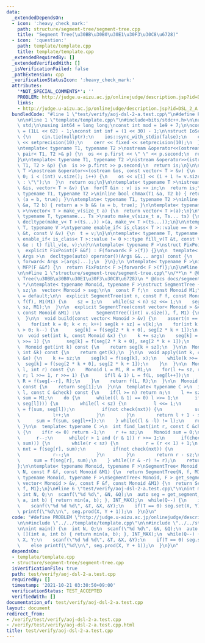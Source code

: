 ```yaml
---
data:
  _extendedDependsOn:
  - icon: ':heavy_check_mark:'
    path: structure/segment-tree/segment-tree.cpp
    title: "Segment Tree(\u30BB\u30B0\u30E1\u30F3\u30C8\u6728)"
  - icon: ':question:'
    path: template/template.cpp
    title: template/template.cpp
  _extendedRequiredBy: []
  _extendedVerifiedWith: []
  _isVerificationFailed: false
  _pathExtension: cpp
  _verificationStatusIcon: ':heavy_check_mark:'
  attributes:
    '*NOT_SPECIAL_COMMENTS*': ''
    PROBLEM: http://judge.u-aizu.ac.jp/onlinejudge/description.jsp?id=DSL_2_A
    links:
    - http://judge.u-aizu.ac.jp/onlinejudge/description.jsp?id=DSL_2_A
  bundledCode: "#line 1 \"test/verify/aoj-dsl-2-a.test.cpp\"\n#define PROBLEM \"http://judge.u-aizu.ac.jp/onlinejudge/description.jsp?id=DSL_2_A\"\
    \n\n#line 1 \"template/template.cpp\"\n#include<bits/stdc++.h>\n\nusing namespace\
    \ std;\n\nusing int64 = long long;\nconst int mod = 1e9 + 7;\n\nconst int64 infll\
    \ = (1LL << 62) - 1;\nconst int inf = (1 << 30) - 1;\n\nstruct IoSetup {\n  IoSetup()\
    \ {\n    cin.tie(nullptr);\n    ios::sync_with_stdio(false);\n    cout << fixed\
    \ << setprecision(10);\n    cerr << fixed << setprecision(10);\n  }\n} iosetup;\n\
    \ntemplate< typename T1, typename T2 >\nostream &operator<<(ostream &os, const\
    \ pair< T1, T2 >& p) {\n  os << p.first << \" \" << p.second;\n  return os;\n\
    }\n\ntemplate< typename T1, typename T2 >\nistream &operator>>(istream &is, pair<\
    \ T1, T2 > &p) {\n  is >> p.first >> p.second;\n  return is;\n}\n\ntemplate< typename\
    \ T >\nostream &operator<<(ostream &os, const vector< T > &v) {\n  for(int i =\
    \ 0; i < (int) v.size(); i++) {\n    os << v[i] << (i + 1 != v.size() ? \" \"\
    \ : \"\");\n  }\n  return os;\n}\n\ntemplate< typename T >\nistream &operator>>(istream\
    \ &is, vector< T > &v) {\n  for(T &in : v) is >> in;\n  return is;\n}\n\ntemplate<\
    \ typename T1, typename T2 >\ninline bool chmax(T1 &a, T2 b) { return a < b &&\
    \ (a = b, true); }\n\ntemplate< typename T1, typename T2 >\ninline bool chmin(T1\
    \ &a, T2 b) { return a > b && (a = b, true); }\n\ntemplate< typename T = int64\
    \ >\nvector< T > make_v(size_t a) {\n  return vector< T >(a);\n}\n\ntemplate<\
    \ typename T, typename... Ts >\nauto make_v(size_t a, Ts... ts) {\n  return vector<\
    \ decltype(make_v< T >(ts...)) >(a, make_v< T >(ts...));\n}\n\ntemplate< typename\
    \ T, typename V >\ntypename enable_if< is_class< T >::value == 0 >::type fill_v(T\
    \ &t, const V &v) {\n  t = v;\n}\n\ntemplate< typename T, typename V >\ntypename\
    \ enable_if< is_class< T >::value != 0 >::type fill_v(T &t, const V &v) {\n  for(auto\
    \ &e : t) fill_v(e, v);\n}\n\ntemplate< typename F >\nstruct FixPoint : F {\n\
    \  explicit FixPoint(F &&f) : F(forward< F >(f)) {}\n\n  template< typename...\
    \ Args >\n  decltype(auto) operator()(Args &&... args) const {\n    return F::operator()(*this,\
    \ forward< Args >(args)...);\n  }\n};\n \ntemplate< typename F >\ninline decltype(auto)\
    \ MFP(F &&f) {\n  return FixPoint< F >{forward< F >(f)};\n}\n#line 4 \"test/verify/aoj-dsl-2-a.test.cpp\"\
    \n\n#line 1 \"structure/segment-tree/segment-tree.cpp\"\n/**\n * @brief Segment\
    \ Tree(\u30BB\u30B0\u30E1\u30F3\u30C8\u6728)\n * @docs docs/segment-tree.md\n\
    \ */\ntemplate< typename Monoid, typename F >\nstruct SegmentTree {\n  int n,\
    \ sz;\n  vector< Monoid > seg;\n\n  const F f;\n  const Monoid M1;\n\n  SegmentTree()\
    \ = default;\n\n  explicit SegmentTree(int n, const F f, const Monoid &M1) : n(n),\
    \ f(f), M1(M1) {\n    sz = 1;\n    while(sz < n) sz <<= 1;\n    seg.assign(2 *\
    \ sz, M1);\n  }\n\n  explicit SegmentTree(const vector< Monoid > &v, const F f,\
    \ const Monoid &M1) :\n      SegmentTree((int) v.size(), f, M1) {\n    build(v);\n\
    \  }\n\n  void build(const vector< Monoid > &v) {\n    assert(n == (int) v.size());\n\
    \    for(int k = 0; k < n; k++) seg[k + sz] = v[k];\n    for(int k = sz - 1; k\
    \ > 0; k--) {\n      seg[k] = f(seg[2 * k + 0], seg[2 * k + 1]);\n    }\n  }\n\
    \n  void set(int k, const Monoid &x) {\n    k += sz;\n    seg[k] = x;\n    while(k\
    \ >>= 1) {\n      seg[k] = f(seg[2 * k + 0], seg[2 * k + 1]);\n    }\n  }\n\n\
    \  Monoid get(int k) const {\n    return seg[k + sz];\n  }\n\n  Monoid operator[](const\
    \ int &k) const {\n    return get(k);\n  }\n\n  void apply(int k, const Monoid\
    \ &x) {\n    k += sz;\n    seg[k] = f(seg[k], x);\n    while(k >>= 1) {\n    \
    \  seg[k] = f(seg[2 * k + 0], seg[2 * k + 1]);\n    }\n  }\n\n  Monoid prod(int\
    \ l, int r) const {\n    Monoid L = M1, R = M1;\n    for(l += sz, r += sz; l <\
    \ r; l >>= 1, r >>= 1) {\n      if(l & 1) L = f(L, seg[l++]);\n      if(r & 1)\
    \ R = f(seg[--r], R);\n    }\n    return f(L, R);\n  }\n\n  Monoid all_prod()\
    \ const {\n    return seg[1];\n  }\n\n  template< typename C >\n  int find_first(int\
    \ l, const C &check) const {\n    if(l >= n) return n;\n    l += sz;\n    Monoid\
    \ sum = M1;\n    do {\n      while((l & 1) == 0) l >>= 1;\n      if(check(f(sum,\
    \ seg[l]))) {\n        while(l < sz) {\n          l <<= 1;\n          auto nxt\
    \ = f(sum, seg[l]);\n          if(not check(nxt)) {\n            sum = nxt;\n\
    \            l++;\n          }\n        }\n        return l + 1 - sz;\n      }\n\
    \      sum = f(sum, seg[l++]);\n    } while((l & -l) != l);\n    return n;\n \
    \ }\n\n  template< typename C >\n  int find_last(int r, const C &check) const\
    \ {\n    if(r <= 0) return -1;\n    r += sz;\n    Monoid sum = 0;\n    do {\n\
    \      r--;\n      while(r > 1 and (r & 1)) r >>= 1;\n      if(check(f(seg[r],\
    \ sum))) {\n        while(r < sz) {\n          r = (r << 1) + 1;\n          auto\
    \ nxt = f(seg[r], sum);\n          if(not check(nxt)) {\n            sum = nxt;\n\
    \            r--;\n          }\n        }\n        return r - sz;\n      }\n \
    \     sum = f(seg[r], sum);\n    } while((r & -r) != r);\n    return -1;\n  }\n\
    };\n\ntemplate< typename Monoid, typename F >\nSegmentTree< Monoid, F > get_segment_tree(int\
    \ N, const F &f, const Monoid &M1) {\n  return SegmentTree{N, f, M1};\n}\n\ntemplate<\
    \ typename Monoid, typename F >\nSegmentTree< Monoid, F > get_segment_tree(const\
    \ vector< Monoid > &v, const F &f, const Monoid &M1) {\n  return SegmentTree{v,\
    \ f, M1};\n}\n#line 6 \"test/verify/aoj-dsl-2-a.test.cpp\"\n\nint main() {\n \
    \ int N, Q;\n  scanf(\"%d %d\", &N, &Q);\n  auto seg = get_segment_tree(N, [](int\
    \ a, int b) { return min(a, b); }, INT_MAX);\n  while(Q--) {\n    int T, X, Y;\n\
    \    scanf(\"%d %d %d\", &T, &X, &Y);\n    if(T == 0) seg.set(X, Y);\n    else\
    \ printf(\"%d\\n\", seg.prod(X, Y + 1));\n  }\n}\n"
  code: "#define PROBLEM \"http://judge.u-aizu.ac.jp/onlinejudge/description.jsp?id=DSL_2_A\"\
    \n\n#include \"../../template/template.cpp\"\n\n#include \"../../structure/segment-tree/segment-tree.cpp\"\
    \n\nint main() {\n  int N, Q;\n  scanf(\"%d %d\", &N, &Q);\n  auto seg = get_segment_tree(N,\
    \ [](int a, int b) { return min(a, b); }, INT_MAX);\n  while(Q--) {\n    int T,\
    \ X, Y;\n    scanf(\"%d %d %d\", &T, &X, &Y);\n    if(T == 0) seg.set(X, Y);\n\
    \    else printf(\"%d\\n\", seg.prod(X, Y + 1));\n  }\n}\n"
  dependsOn:
  - template/template.cpp
  - structure/segment-tree/segment-tree.cpp
  isVerificationFile: true
  path: test/verify/aoj-dsl-2-a.test.cpp
  requiredBy: []
  timestamp: '2021-10-21 03:30:50+09:00'
  verificationStatus: TEST_ACCEPTED
  verifiedWith: []
documentation_of: test/verify/aoj-dsl-2-a.test.cpp
layout: document
redirect_from:
- /verify/test/verify/aoj-dsl-2-a.test.cpp
- /verify/test/verify/aoj-dsl-2-a.test.cpp.html
title: test/verify/aoj-dsl-2-a.test.cpp
---
```

